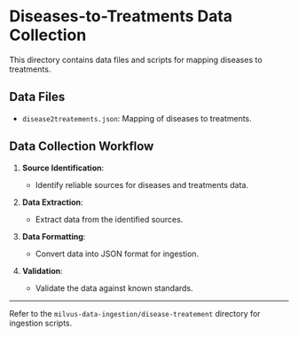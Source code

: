 # Diseases-to-Treatments Data Collection

This directory contains data files and scripts for mapping diseases to treatments.

## Data Files

- `disease2treatements.json`: Mapping of diseases to treatments.

## Data Collection Workflow

1. **Source Identification**:
   - Identify reliable sources for diseases and treatments data.

2. **Data Extraction**:
   - Extract data from the identified sources.

3. **Data Formatting**:
   - Convert data into JSON format for ingestion.

4. **Validation**:
   - Validate the data against known standards.

---

Refer to the `milvus-data-ingestion/disease-treatement` directory for ingestion scripts.
